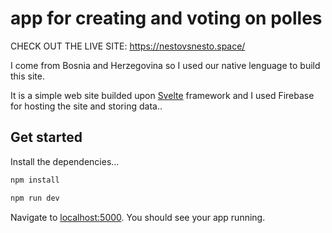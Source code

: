 # app for creating and voting on polles 

CHECK OUT THE LIVE SITE: https://nestovsnesto.space/

I come from Bosnia and Herzegovina so I used our native lenguage to build this site. 

It is a simple web site builded upon [Svelte](https://svelte.dev/) framework and I used Firebase for hosting the site and storing data..

## Get started

Install the dependencies...

```bash
npm install
```

```bash
npm run dev
```

Navigate to [localhost:5000](http://localhost:5000). You should see your app running. 

